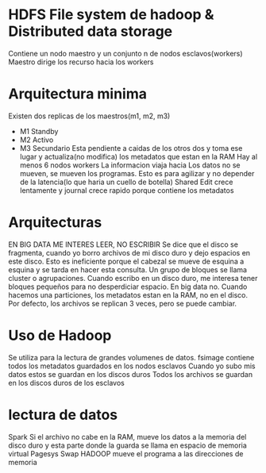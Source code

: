 # HDFS File system de hadoop & Distributed data storage
Contiene un nodo maestro y un conjunto n de nodos esclavos(workers)
Maestro dirige los recurso hacia los workers
# Arquitectura minima
Existen dos replicas de los maestros(m1, m2, m3)
- M1 Standby
- M2 Activo
- M3 Secundario Esta pendiente a caidas de los otros dos y toma ese lugar y actualiza(no modifica) los metadatos que estan en la RAM
 Hay al menos 6 nodos workers
La informacion viaja hacia
Los datos no se mueven, se mueven los programas. Esto es para agilizar y no depender de la latencia(lo que haria un cuello de botella)
Shared Edit crece lentamente y journal crece rapido porque contiene los metadatos
# Arquitecturas
EN BIG DATA ME INTERES LEER, NO ESCRIBIR
Se dice que el disco se fragmenta, cuando yo borro archivos de mi disco duro y dejo espacios en este disco. 
Esto es ineficiente porque el cabezal se mueve de esquina a esquina y se tarda en hacer esta consulta.
Un grupo de bloques se llama cluster o agrupaciones. 
Cuando escribo en un disco duro, me interesa tener bloques pequeños para no desperdiciar espacio. En big data no.
Cuando hacemos una particiones, los metadatos estan en la RAM, no en el disco.
Por defecto, los archivos se replican 3 veces, pero se puede cambiar.
# Uso de Hadoop
Se utiliza para la lectura de grandes volumenes de datos.
fsimage contiene todos los metadatos guardados en los nodos esclavos
Cuando yo subo mis datos estos se guardan en los discos duros 
Todos los archivos se guardan en los discos duros de los esclavos
# lectura de datos
Spark
Si el archivo no cabe en la RAM, mueve los datos a la memoria del disco duro y esta parte donde la guarda se llama en espacio de memoria virtual 
Pagesys
Swap
HADOOP mueve el programa a las direcciones de memoria
